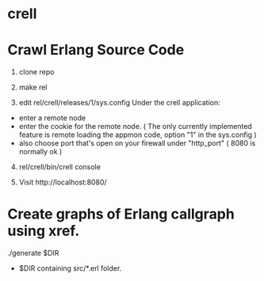 # crell
Crawl Erlang Source Code
===

1) clone repo

2) make rel

3) edit rel/crell/releases/1/sys.config
Under the crell application:
- enter a remote node
- enter the cookie for the remote node.
( The only currently implemented feature is remote loading the 
appmon code, option "1" in the sys.config )
- also choose port that's open on your firewall under "http_port"
 ( 8080 is normally ok )

4) rel/crell/bin/crell console

5) Visit
http://localhost:8080/

Create graphs of Erlang callgraph using xref.
===

./generate $DIR

* $DIR containing src/*.erl folder.
